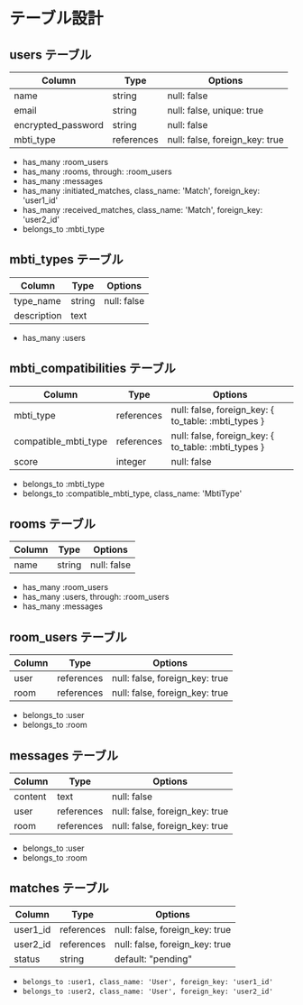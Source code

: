 # テーブル設計

## users テーブル

| Column             | Type   | Options     |
| ------------------ | ------ | ----------- |
| name               | string | null: false |
| email              | string | null: false, unique: true |
| encrypted_password | string | null: false |
| mbti_type          | references | null: false, foreign_key: true |

- has_many :room_users
- has_many :rooms, through: :room_users
- has_many :messages
- has_many :initiated_matches, class_name: 'Match', foreign_key: 'user1_id'
- has_many :received_matches, class_name: 'Match', foreign_key: 'user2_id'
- belongs_to :mbti_type

## mbti_types テーブル

| Column             | Type   | Options     |
| ------------------ | ------ | ----------- |
| type_name               | string | null: false |
| description              | text |

- has_many :users 

## mbti_compatibilities テーブル

| Column             | Type   | Options     |
| ------------------ | ------ | ----------- |
| mbti_type               | references | null: false, foreign_key: { to_table: :mbti_types } |
| compatible_mbti_type    | references | null: false, foreign_key: { to_table: :mbti_types } |
| score               | integer | null: false |

- belongs_to :mbti_type
- belongs_to :compatible_mbti_type, class_name: 'MbtiType'

## rooms テーブル

| Column             | Type   | Options     |
| ------------------ | ------ | ----------- |
| name               | string | null: false |

- has_many :room_users
- has_many :users, through: :room_users
- has_many :messages

## room_users テーブル

| Column             | Type   | Options     |
| ------------------ | ------ | ----------- |
| user               | references | null: false, foreign_key: true |
| room               | references | null: false, foreign_key: true |

- belongs_to :user
- belongs_to :room

## messages テーブル

| Column             | Type   | Options     |
| ------------------ | ------ | ----------- |
| content            | text | null: false |
| user               | references | null: false, foreign_key: true |
| room               | references | null: false, foreign_key: true |

- belongs_to :user
- belongs_to :room

## matches テーブル

| Column             | Type   | Options     |
| ------------------ | ------ | ----------- |
| user1_id           | references | null: false, foreign_key: true |
| user2_id           | references | null: false, foreign_key: true |
| status             | string | default: "pending" |

- `belongs_to :user1, class_name: 'User', foreign_key: 'user1_id'`
- `belongs_to :user2, class_name: 'User', foreign_key: 'user2_id'`
